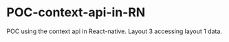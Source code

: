 # POC-context-api-in-RN
POC using the context api in React-native. Layout 3 accessing layout 1 data.
